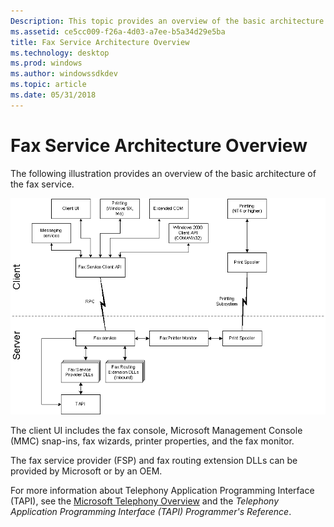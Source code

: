 ```yaml
---
Description: This topic provides an overview of the basic architecture of the fax service.
ms.assetid: ce5cc009-f26a-4d03-a7ee-b5a34d29e5ba
title: Fax Service Architecture Overview
ms.technology: desktop
ms.prod: windows
ms.author: windowssdkdev
ms.topic: article
ms.date: 05/31/2018
---
```


# Fax Service Architecture Overview

The following illustration provides an overview of the basic architecture of the fax service.

![fax service architecture](images/ovfxser1.png)

The client UI includes the fax console, Microsoft Management Console (MMC) snap-ins, fax wizards, printer properties, and the fax monitor.

The fax service provider (FSP) and fax routing extension DLLs can be provided by Microsoft or by an OEM.

For more information about Telephony Application Programming Interface (TAPI), see the [Microsoft Telephony Overview](http://msdn.microsoft.com/library/en-us/tapi/tapi3/microsoft_telephony_overview.asp) and the *Telephony Application Programming Interface (TAPI) Programmer's Reference*.

 

 



